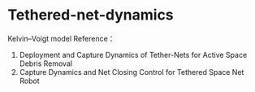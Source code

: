 # Tethered-net-dynamics
Kelvin–Voigt model
Reference：
1. Deployment and Capture Dynamics of Tether-Nets for Active Space Debris Removal
2. Capture Dynamics and Net Closing Control for Tethered Space Net Robot
